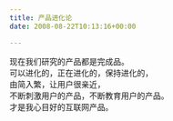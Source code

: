 ```yaml
---
title: 产品进化论
date: 2008-08-22T10:13:16+00:00

---
```

现在我们研究的产品都是完成品。  
可以进化的，正在进化的，保持进化的，  
由简入繁，让用户很亲近，  
不断刺激用户的产品，不断教育用户的产品。  
才是我心目好的互联网产品。
